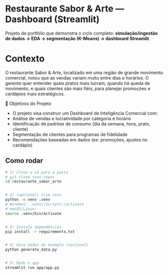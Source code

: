 # Restaurante Sabor & Arte — Dashboard (Streamlit)


Projeto de portfólio que demonstra o ciclo completo: **simulação/ingestão de dados → EDA → segmentação (K-Means) → dashboard Streamlit**.

# Contexto
O restaurante Sabor & Arte, localizado em uma região de grande movimento comercial, notou que as vendas variam muito entre dias e horários.
O gerente quer entender quais pratos mais lucram, quando há queda de movimento, e quais clientes são mais fiéis, para planejar promoções e cardápios mais estratégicos.


🎯 Objetivos do Projeto

* O projeto visa construir um Dashboard de Inteligência Comercial com:
* Análise de vendas e lucratividade por categoria e horário
* Identificação de padrões de consumo (dia da semana, hora, prato, cliente)
* Segmentação de clientes para programas de fidelidade
* Recomendações baseadas em dados (ex: promoções, ajustes no cardápio)


## Como rodar

```bash
# 1) Clone e vá para a pasta
# git clone <seu-repo>
cd restaurante_sabor_arte


# 2) (opcional) Crie venv
python -m venv .venv
# Windows: .venv\\Scripts\\activate
# macOS/Linux:
source .venv/bin/activate


# 3) Instale dependências
pip install -r requirements.txt


# 4) Gere dados de exemplo (opcional)
python generate_data.py


# 5) Rode o app
streamlit run app/app.py


